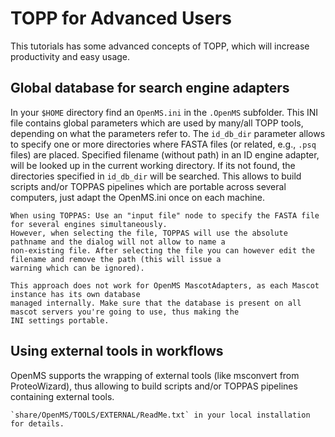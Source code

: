 TOPP for Advanced Users
======================

This tutorials has some advanced concepts of TOPP, which will increase productivity and easy usage.

## Global database for search engine adapters

In your `$HOME` directory find an `OpenMS.ini` in the `.OpenMS` subfolder. This INI file contains global parameters
which are used by many/all TOPP tools, depending on what the parameters refer to. The `id_db_dir` parameter allows to
specify one or more directories where FASTA files (or related, e.g., `.psq` files) are placed. Specified filename
(without path) in an ID engine adapter, will be looked up in the current working directory. If its not found, the
directories specified in `id_db_dir` will be searched. This allows to build scripts and/or TOPPAS pipelines which are
portable across several computers, just adapt the OpenMS.ini once on each machine.

```{tip}
When using TOPPAS: Use an "input file" node to specify the FASTA file for several engines simultaneously.
However, when selecting the file, TOPPAS will use the absolute pathname and the dialog will not allow to name a
non-existing file. After selecting the file you can however edit the filename and remove the path (this will issue a
warning which can be ignored).
```

```{note}
This approach does not work for OpenMS MascotAdapters, as each Mascot instance has its own database
managed internally. Make sure that the database is present on all mascot servers you're going to use, thus making the
INI settings portable.
```

## Using external tools in workflows

OpenMS supports the wrapping of external tools (like msconvert from ProteoWizard), thus allowing to build scripts and/or
TOPPAS pipelines containing external tools.

```{seealso}
`share/OpenMS/TOOLS/EXTERNAL/ReadMe.txt` in your local installation for details.
```
